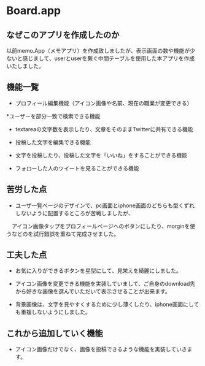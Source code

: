# Board.app

## なぜこのアプリを作成したのか

以前memo.App（メモアプリ）を作成致しましたが、表示画面の数や機能が少ないと感じまして、userとuserを繋ぐ中間テーブルを使用した本アプリを作成いたしました。



## 機能一覧

* プロフィール編集機能（アイコン画像や名前、現在の職業が変更できる）

*ユーザーを部分一致で検索できる機能

* textareaの文字数を表示したり、文章をそのままTwitterに共有できる機能

* 投稿した文字を編集できる機能

* 文字を投稿したり、投稿した文字を「いいね」をすることができる機能

* フォローした人のツイートを見ることができる機能

## 苦労した点

* ユーザ一覧ページのデザインで、pc画面とiphone画面のどちらも型くずれしないように配置するところが苦戦しましたが、

　アイコン画像タップをプロフィールページへのボタンにしたり、morginを使うなどのを試行錯誤を重ねて完成させました。




## 工夫した点

* お気に入りができるボタンを星型にして、見栄えを綺麗にしました。


* アイコン画像を変更できる機能を実装していまして、ご自身のdownload先から好きな画像を選んでいただいて表示させることが出来ます。

        
* 背景画像は、文字を見やすくするために少し薄くしたり、iphone画面にしても重複しないようにしました。
    
    
## これから追加していく機能
    
* アイコン画像だけでなく、画像を投稿できるような機能を実装していきます。
    

    
    

    

